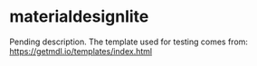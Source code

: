 # materialdesignlite
Pending description. 
The template used for testing comes from: https://getmdl.io/templates/index.html
